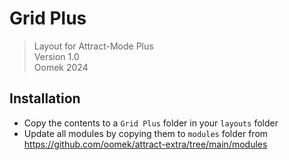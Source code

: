 # Grid Plus

> Layout for Attract-Mode Plus  
> Version 1.0  
> Oomek 2024  

## Installation

- Copy the contents to a `Grid Plus` folder in your `layouts` folder
- Update all modules by copying them to `modules` folder from  
https://github.com/oomek/attract-extra/tree/main/modules
